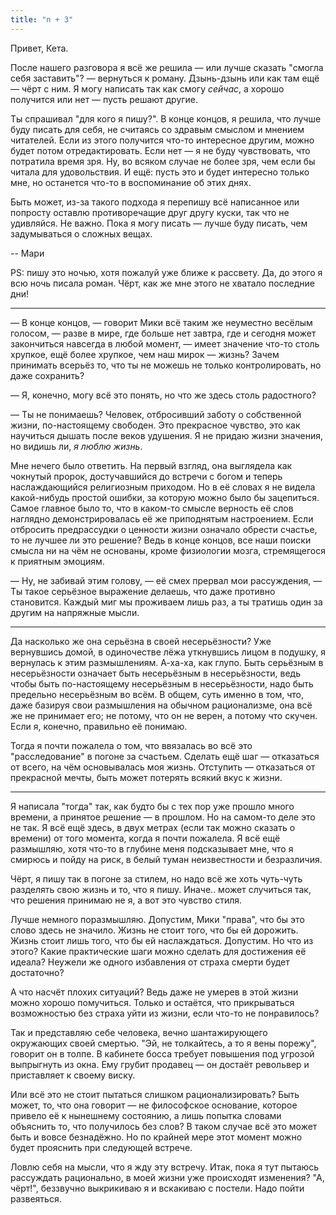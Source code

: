 ```yaml
---
title: "n + 3"
---
```


Привет, Кета.

После нашего разговора я всё же решила — или лучше сказать "смогла себя
заставить"? — вернуться к роману. Дзынь-дзынь или как там ещё — чёрт с ним. Я
могу написать так как смогу *сейчас*, а хорошо получится или нет — пусть решают
другие.

Ты спрашивал "для кого я пишу?". В конце концов, я решила, что лучше буду писать
для себя, не считаясь со здравым смыслом и мнением читателей. Если из этого
получится что-то интересное другим, можно будет потом отредактировать. Если нет
— я не буду чувствовать, что потратила время зря. Ну, во всяком случае не более
зря, чем если бы читала для удовольствия. И ещё: пусть это и будет интересно
только мне, но останется что-то в воспоминание об этих днях.

Быть может, из-за такого подхода я перепишу всё написанное или попросту оставлю
противоречащие друг другу куски, так что не удивляйся. Не важно. Пока я могу
писать — лучше буду писать, чем задумываться о сложных вещах.

-- Мари

PS: пишу это ночью, хотя пожалуй уже ближе к рассвету. Да, до этого я всю ночь
писала роман. Чёрт, как же мне этого не хватало последние дни!

***

— В конце концов, — говорит Мики всё таким же неуместно весёлым голосом, — разве
в мире, где больше нет завтра, где и сегодня может закончиться навсегда в любой
момент, — имеет значение что-то столь хрупкое, ещё более хрупкое, чем наш мирок
— жизнь? Зачем принимать всерьёз то, что ты не можешь не только контролировать,
но даже сохранить?

— Я, конечно, могу всё это понять, но что же здесь столь радостного?

— Ты не понимаешь? Человек, отбросивший заботу о собственной жизни,
по-настоящему свободен. Это прекрасное чувство, это как научиться дышать после
веков удушения. Я не придаю жизни значения, но видишь ли, *я люблю жизнь*.

Мне нечего было ответить. На первый взгляд, она выглядела как чокнутый пророк,
достучавшийся до встречи с богом и теперь наслаждающийся религиозным
приходом. Но в её словах я не видела какой-нибудь простой ошибки, за которую
можно было бы зацепиться. Самое главное было то, что в каком-то смысле верность
её слов наглядно демонстрировалась её же приподнятым настроением. Если отбросить
предрассудки о ценности жизни означало обрести счастье, то не лучшее ли это
решение? Ведь в конце концов, все наши поиски смысла ни на чём не основаны,
кроме физиологии мозга, стремящегося к приятным эмоциям.

— Ну, не забивай этим голову, — её смех прервал мои рассуждения, — Ты такое
серьёзное выражение делаешь, что даже противно становится. Каждый миг мы
проживаем лишь раз, а ты тратишь один за другим на напряжные мысли.

***

Да насколько же она серьёзна в своей несерьёзности? Уже вернувшись домой, в
одиночестве лёжа уткнувшись лицом в подушку, я вернулась к этим
размышлениям. А-ха-ха, как глупо. Быть серьёзным в несерьёзности означает быть
несерьёзным в несерьёзности, ведь чтобы быть по-настоящему несерьёзным в
несерьёзности, надо быть предельно несерьёзным во всём. В общем, суть именно в
том, что, даже базируя свои размышления на обычном рационализме, она всё же не
принимает его; не потому, что он не верен, а потому что скучен. Если я, конечно,
правильно её понимаю.

Тогда я почти пожалела о том, что ввязалась во всё это "расследование" в погоне
за счастьем. Сделать ещё шаг — отказаться от всего, на чём основывалась моя
жизнь. Отступить — отказаться от прекрасной мечты, быть может потерять всякий
вкус к жизни.

***

Я написала "тогда" так, как будто бы с тех пор уже прошло много времени, а
принятое решение — в прошлом. Но на самом-то деле это не так. Я всё ещё здесь, в
двух метрах (если так можно сказать о времени) от того момента, когда я почти
пожалела. Я всё ещё размышляю, хотя что-то в глубине меня подсказывает мне, что
я смирюсь и пойду на риск, в белый туман неизвестности и безразличия.

Чёрт, я пишу так в погоне за стилем, но надо всё же хоть чуть-чуть разделять
свою жизнь и то, что я пишу. Иначе.. может случиться так, что решения принимаю
не я, а вот это чувство стиля.

Лучше немного поразмышляю. Допустим, Мики "права", что бы это слово здесь не
значило. Жизнь не стоит того, что бы ей дорожить. Жизнь стоит лишь того, что бы
ей наслаждаться. Допустим. Но что из этого? Какие практические шаги можно
сделать для достижения её идеала? Неужели же одного избавления от страха смерти
будет достаточно?

А что насчёт плохих ситуаций? Ведь даже не умерев в этой жизни можно хорошо
помучиться. Только и остаётся, что прикрываться возможностью без страха уйти из
жизни, если что-то не понравилось?

Так и представляю себе человека, вечно шантажирующего окружающих своей
смертью. "Эй, не толкайтесь, а то я вены порежу", говорит он в толпе. В кабинете
босса требует повышения под угрозой выпрыгнуть из окна. Ему грубит продавец — он
достаёт револьвер и приставляет к своему виску.

Или всё это не стоит пытаться слишком рационализировать? Быть может, то, что она
говорит — не философское основание, которое привело её к нынешнему состоянию, а
лишь попытка словами объяснить то, что получилось без слов? В таком случае всё
это может быть и вовсе безнадёжно. Но по крайней мере этот момент можно будет
прояснить при следующей встрече.

Ловлю себя на мысли, что я жду эту встречу. Итак, пока я тут пытаюсь рассуждать
рационально, в моей жизни уже происходят изменения? "А, чёрт!", беззвучно
выкрикиваю я и вскакиваю с постели. Надо пойти развеяться.
